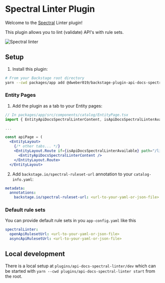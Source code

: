 # Spectral Linter Plugin

Welcome to the [Spectral](https://stoplight.io/open-source/spectral) Linter plugin!

This plugin allows you to lint (validate) API's with rule sets.

![Spectral linter](https://raw.githubusercontent.com/dweber019/backstage-plugins/main/plugins/api-docs-spectral-linter/docs/spectral-linter.png)

## Setup

1. Install this plugin:

```bash
# From your Backstage root directory
yarn --cwd packages/app add @dweber019/backstage-plugin-api-docs-spectral-linter
```

### Entity Pages

1. Add the plugin as a tab to your Entity pages:

```jsx
// In packages/app/src/components/catalog/EntityPage.tsx
import { EntityApiDocsSpectralLinterContent, isApiDocsSpectralLinterAvailable } from '@dweber019/backstage-plugin-api-docs-spectral-linter';

...

const apiPage = (
  <EntityLayout>
    {/* other tabs... */}
    <EntityLayout.Route if={isApiDocsSpectralLinterAvailable} path="/linter" title="Linter">
      <EntityApiDocsSpectralLinterContent />
    </EntityLayout.Route>
  </EntityLayout>
```

2. Add `backstage.io/spectral-ruleset-url` annotation to your `catalog-info.yaml`:

```yaml
metadata:
  annotations:
    backstage.io/spectral-ruleset-url: <url-to-your-yaml-or-json-file>
```

### Default rule sets

You can provide default rule sets in you `app-config.yaml` like this

```yaml
spectralLinter:
  openApiRulesetUrl: <url-to-your-yaml-or-json-file>
  asyncApiRulesetUrl: <url-to-your-yaml-or-json-file>
```

## Local development

There is a local setup at `plugins/api-docs-spectral-linter/dev` which can be started with `yarn --cwd plugins/api-docs-spectral-linter start` from the root.
